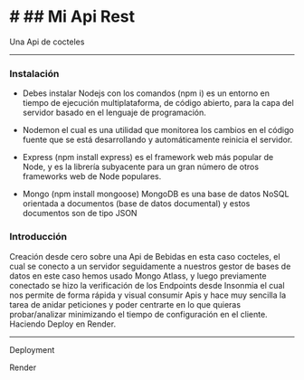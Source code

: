 # # ## Mi Api Rest
Una Api de cocteles 

------------

### Instalación

- Debes instalar Nodejs con los comandos (npm i)  es un entorno en tiempo de ejecución multiplataforma, de código abierto, para la capa del servidor basado en el lenguaje de programación.


- Nodemon  el cual es una utilidad que monitorea los cambios en el código fuente que se está desarrollando y automáticamente reinicia el servidor.

-  Express  (npm install express) es el framework web más popular de Node, y es la librería subyacente para un gran número de otros frameworks web de Node populares. 

- Mongo (npm install mongoose) MongoDB es una base de datos NoSQL orientada a documentos (base de datos documental) y estos documentos son de tipo JSON

### Introducción 
Creación desde cero sobre  una Api de Bebidas en esta caso cocteles, el cual se conecto a un servidor seguidamente a nuestros gestor de bases de datos en este caso hemos usado Mongo Atlass, y luego previamente conectado se hizo la verificación de los Endpoints desde  Insonmia el cual nos permite de forma rápida y visual consumir Apis y hace muy sencilla la tarea de anidar peticiones y poder centrarte en lo que quieras probar/analizar minimizando el tiempo de configuración en el cliente. Haciendo Deploy en Render. 

------------

Deployment 

Render 
